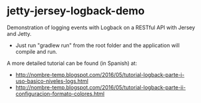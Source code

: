 # jetty-jersey-logback-demo
Demonstration of logging events with Logback on a RESTful API with Jersey and Jetty.

- Just run "gradlew run" from the root folder and the application will compile and run.

A more detailed tutorial can be found (in Spanish) at:
- http://nombre-temp.blogspot.com/2016/05/tutorial-logback-parte-i-uso-basico-niveles-logs.html
- http://nombre-temp.blogspot.com/2016/05/tutorial-logback-parte-ii-configuracion-formato-colores.html
